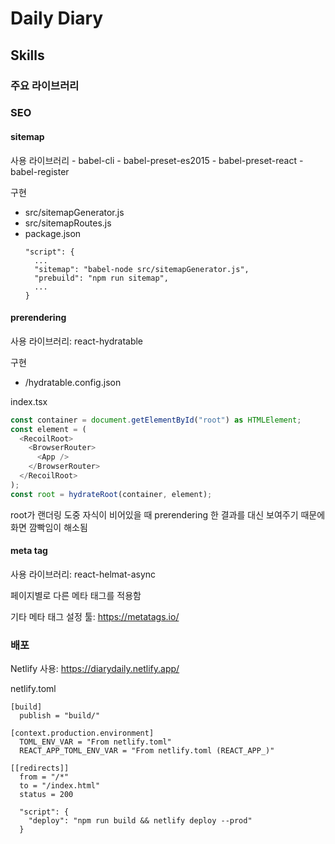 # Daily Diary

## Skills

### 주요 라이브러리

### SEO

#### sitemap

사용 라이브러리 - babel-cli - babel-preset-es2015 - babel-preset-react - babel-register

구현

- src/sitemapGenerator.js
- src/sitemapRoutes.js
- package.json
  ```
  "script": {
    ...
    "sitemap": "babel-node src/sitemapGenerator.js",
    "prebuild": "npm run sitemap",
    ...
  }
  ```

#### prerendering

사용 라이브러리: react-hydratable

구현

- /hydratable.config.json

index.tsx

```ts
const container = document.getElementById("root") as HTMLElement;
const element = (
  <RecoilRoot>
    <BrowserRouter>
      <App />
    </BrowserRouter>
  </RecoilRoot>
);
const root = hydrateRoot(container, element);
```

root가 랜더링 도중 자식이 비어있을 때 prerendering 한 결과를 대신 보여주기 때문에 화면 깜빡임이 해소됨

#### meta tag

사용 라이브러리: react-helmat-async

페이지별로 다른 메타 태그를 적용함

기타 메타 태그 설정 툴: https://metatags.io/

### 배포

Netlify 사용: https://diarydaily.netlify.app/

netlify.toml

```
[build]
  publish = "build/"

[context.production.environment]
  TOML_ENV_VAR = "From netlify.toml"
  REACT_APP_TOML_ENV_VAR = "From netlify.toml (REACT_APP_)"

[[redirects]]
  from = "/*"
  to = "/index.html"
  status = 200
```

```
  "script": {
    "deploy": "npm run build && netlify deploy --prod"
  }
```
